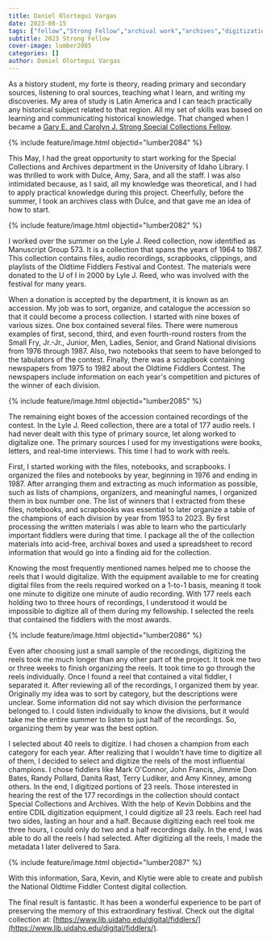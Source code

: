 ```yaml
---
title: Daniel Olortegui Vargas
date: 2023-08-15
tags: ["fellow","Strong Fellow","archival work","archives","digitization"]
subtitle: 2023 Strong Fellow
cover-image: lumber2085
categories: []
author: Daniel Olortegui Vargas
---
```


As a history student, my forte is theory, reading primary and secondary sources, listening to oral sources, teaching what I learn, and writing my discoveries. My area of study is Latin America and I can teach practically any historical subject related to that region. All my set of skills was based on learning and communicating historical knowledge. That changed when I became a [Gary E. and Carolyn J. Strong Special Collections Fellow](https://www.lib.uidaho.edu/special-collections/strong-fellowship.html).

{% include feature/image.html objectid="lumber2084" %}

This May, I had the great opportunity to start working for the Special Collections and Archives department in the University of Idaho Library. I was thrilled to work with Dulce, Amy, Sara, and all the staff. I was also intimidated because, as I said, all my knowledge was theoretical, and I had to apply practical knowledge during this project. Cheerfully, before the summer, I took an archives class with Dulce, and that gave me an idea of how to start.

{% include feature/image.html objectid="lumber2082" %}

I worked over the summer on the Lyle J. Reed collection, now identified as Manuscript Group 573. It is a collection that spans the years of 1964 to 1987. This collection contains files, audio recordings, scrapbooks, clippings, and playlists of the Oldtime Fiddlers Festival and Contest. The materials were donated to the U of I in 2000 by Lyle J. Reed, who was involved with the festival for many years.

When a donation is accepted by the department, it is known as an accession. My job was to sort, organize, and catalogue the accession so that it could become a process collection. I started with nine boxes of various sizes. One box contained several files. There were numerous examples of first, second, third, and even fourth-round rosters from the Small Fry, Jr.-Jr., Junior, Men, Ladies, Senior, and Grand National divisions from 1976 through 1987. Also, two notebooks that seem to have belonged to the tabulators of the contest. Finally, there was a scrapbook containing newspapers from 1975 to 1982 about the Oldtime Fiddlers Contest. The newspapers include information on each year's competition and pictures of the winner of each division.

{% include feature/image.html objectid="lumber2085" %}

The remaining eight boxes of the accession contained recordings of the contest. In the Lyle J. Reed collection, there are a total of 177 audio reels. I had never dealt with this type of primary source, let along worked to digitalize one. The primary sources I used for my investigations were books, letters, and real-time interviews. This time I had to work with reels.

First, I started working with the files, notebooks, and scrapbooks. I organized the files and notebooks by year, beginning in 1976 and ending in 1987. After arranging them and extracting as much information as possible, such as lists of champions, organizers, and meaningful names, I organized them in box number one. The list of winners that I extracted from these files, notebooks, and scrapbooks was essential to later organize a table of the champions of each division by year from 1953 to 2023. By first processing the written materials I was able to learn who the particularly important fiddlers were during that time. I package all the of the collection materials into acid-free, archival boxes and used a spreadsheet to record information that would go into a finding aid for the collection.

Knowing the most frequently mentioned names helped me to choose the reels that I would digitalize. With the equipment available to me for creating digital files from the reels required worked on a 1-to-1 basis, meaning it took one minute to digitize one minute of audio recording. With 177 reels each holding two to three hours of recordings, I understood it would be impossible to digitize all of them during my fellowship. I selected the reels that contained the fiddlers with the most awards.

{% include feature/image.html objectid="lumber2086" %}

Even after choosing just a small sample of the recordings, digitizing the reels took me much longer than any other part of the project. It took me two or three weeks to finish organizing the reels. It took time to go through the reels individually. Once I found a reel that contained a vital fiddler, I separated it. After reviewing all of the recordings, I organized them by year. Originally my idea was to sort by category, but the descriptions were unclear. Some information did not say which division the performance belonged to. I could listen individually to know the divisions, but it would take me the entire summer to listen to just half of the recordings. So, organizing them by year was the best option.

I selected about 40 reels to digitize. I had chosen a champion from each category for each year. After realizing that I wouldn't have time to digitize all of them, I decided to select and digitize the reels of the most influential champions. I chose fiddlers like Mark O'Connor, John Francis, Jimmie Don Bates, Randy Pollard, Danita Rast, Terry Ludiker, and Amy Kinney, among others. In the end, I digitized portions of 23 reels. Those interested in hearing the rest of the 177 recordings in the collection should contact Special Collections and Archives. 
With the help of Kevin Dobbins and the entire CDIL digitization equipment, I could digitize all 23 reels. Each reel had two sides, lasting an hour and a half. Because digitizing each reel took me three hours, I could only do two and a half recordings daily. In the end, I was able to do all the reels I had selected. After digitizing all the reels, I made the metadata I later delivered to Sara.

{% include feature/image.html objectid="lumber2087" %}

With this information, Sara, Kevin, and Klytie were able to create and publish the National Oldtime Fiddler Contest digital collection.

The final result is fantastic. It has been a wonderful experience to be part of preserving the memory of this extraordinary festival. Check out the digital collection at: [https://www.lib.uidaho.edu/digital/fiddlers/](https://www.lib.uidaho.edu/digital/fiddlers/).